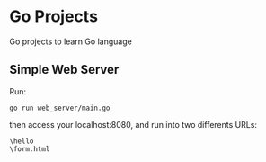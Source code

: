# Go Projects
Go projects to learn Go language

## Simple Web Server
Run:

```
go run web_server/main.go
```

then access your localhost:8080, and run into two differents URLs:

```
\hello
\form.html
```
